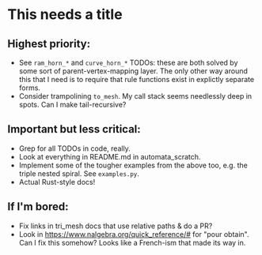 # This needs a title

## Highest priority:

- See `ram_horn_*` and `curve_horn_*` TODOs: these are both solved by
  some sort of parent-vertex-mapping layer.  The only other way around
  this that I need is to require that rule functions exist in
  explictly separate forms.
- Consider trampolining `to_mesh`.  My call stack seems needlessly
  deep in spots.  Can I make tail-recursive?

## Important but less critical:

- Grep for all TODOs in code, really.
- Look at everything in README.md in automata_scratch.
- Implement some of the tougher examples from the above too, e.g. the
  triple nested spiral.  See `examples.py`.
- Actual Rust-style docs!

## If I'm bored:

- Fix links in tri_mesh docs that use relative paths & do a PR?
- Look in https://www.nalgebra.org/quick_reference/# for "pour
  obtain".  Can I fix this somehow?  Looks like a French-ism that made
  its way in.
